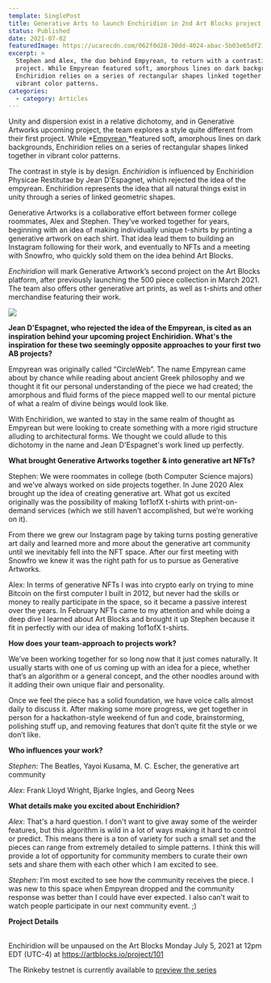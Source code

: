 ```yaml
---
template: SinglePost
title: Generative Arts to launch Enchiridion in 2nd Art Blocks project
status: Published
date: 2021-07-02
featuredImage: https://ucarecdn.com/062f0d28-30dd-4024-abac-5b03e65df211/
excerpt: >
  Stephen and Alex, the duo behind Empyrean, to return with a contrasting style
  project. While Empyrean featured soft, amorphous lines on dark backgrounds,
  Enchiridion relies on a series of rectangular shapes linked together in
  vibrant color patterns. 
categories:
  - category: Articles
---
```

Unity and dispersion exist in a relative dichotomy, and in Generative Artworks upcoming project, the team explores a style quite different from their first project. While *[Empyrean ](https://www.artblocks.io/project/33)*featured soft, amorphous lines on dark backgrounds, Enchiridion relies on a series of rectangular shapes linked together in vibrant color patterns.

The contrast in style is by design. *Enchiridion* is influenced by Enchiridion Physicae Restitutae by Jean D'Espagnet, which rejected the idea of the empyrean. Enchiridion represents the idea that all natural things exist in unity through a series of linked geometric shapes.

Generative Artworks is a collaborative effort between former college roommates, Alex and Stephen. They’ve worked together for years, beginning with an idea of making individually unique t-shirts by printing a generative artwork on each shirt. That idea lead them to building an Instagram following for their work, and eventually to NFTs and a meeting with Snowfro, who quickly sold them on the idea behind Art Blocks.

*Enchiridion* will mark Generative Artwork’s second project on the Art Blocks platform, after previously launching the 500 piece collection in March 2021. The team also offers other generative art prints, as well as t-shirts and other merchandise featuring their work.

![](https://lh6.googleusercontent.com/8S4_QhPWt0MgamueDExpXyG6cDjZvsU20713dYFpLS7oOfjbalQfR9qCDGgh4lX3hwhvlqxpbo_d2Sw8SbL6G0Dhn7cYI7cnGwAJijK5vUs5MhxXP-h6GFVgmV4bMA_xZe6iuUtI)

**Jean D'Espagnet, who rejected the idea of the Empyrean, is cited as an inspiration behind your upcoming project Enchiridion. What's the inspiration for these two seemingly opposite approaches to your first two AB projects?**

Empyrean was originally called “CircleWeb”. The name Empyrean came about by chance while reading about ancient Greek philosophy and we thought it fit our personal understanding of the piece we had created; the amorphous and fluid forms of the piece mapped well to our mental picture of what a realm of divine beings would look like.

With Enchiridion, we wanted to stay in the same realm of thought as Empyrean but were looking to create something with a more rigid structure alluding to architectural forms. We thought we could allude to this dichotomy in the name and Jean D'Espagnet's work lined up perfectly.

**What brought Generative Artworks together & into generative art NFTs?**

Stephen: We were roommates in college (both Computer Science majors) and we’ve always worked on side projects together. In June 2020 Alex brought up the idea of creating generative art. What got us excited originally was the possibility of making 1of1ofX t-shirts with print-on-demand services (which we still haven’t accomplished, but we’re working on it).

From there we grew our Instagram page by taking turns posting generative art daily and learned more and more about the generative art community until we inevitably fell into the NFT space. After our first meeting with Snowfro we knew it was the right path for us to pursue as Generative Artworks.

Alex: In terms of generative NFTs I was into crypto early on trying to mine Bitcoin on the first computer I built in 2012, but never had the skills or money to really participate in the space, so it became a passive interest over the years. In February NFTs came to my attention and while doing a deep dive I learned about Art Blocks and brought it up Stephen because it fit in perfectly with our idea of making 1of1ofX t-shirts.

**How does your team-approach to projects work?**

We’ve been working together for so long now that it just comes naturally. It usually starts with one of us coming up with an idea for a piece, whether that’s an algorithm or a general concept, and the other noodles around with it adding their own unique flair and personality.

Once we feel the piece has a solid foundation, we have voice calls almost daily to discuss it. After making some more progress, we get together in person for a hackathon-style weekend of fun and code, brainstorming, polishing stuff up, and removing features that don’t quite fit the style or we don’t like.

**Who influences your work?**

*Stephen*: The Beatles, Yayoi Kusama, M. C. Escher, the generative art community

*Alex*: Frank Lloyd Wright, Bjarke Ingles, and Georg Nees

**What details make you excited about Enchiridion?**

*Alex*: That's a hard question. I don't want to give away some of the weirder features, but this algorithm is wild in a lot of ways making it hard to control or predict. This means there is a ton of variety for such a small set and the pieces can range from extremely detailed to simple patterns. I think this will provide a lot of opportunity for community members to curate their own sets and share them with each other which I am excited to see.

*Stephen*: I’m most excited to see how the community receives the piece. I was new to this space when Empyrean dropped and the community response was better than I could have ever expected. I also can’t wait to watch people participate in our next community event. ;)

**Project Details**

\
Enchiridion will be unpaused on the Art Blocks Monday July 5, 2021 at 12pm EDT (UTC-4) at <https://artblocks.io/project/101>

The Rinkeby testnet is currently available to [preview the series](https://rinkeby.artblocks.io/project/31)